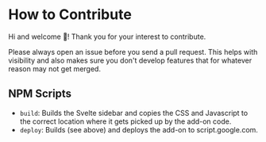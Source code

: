 # How to Contribute

Hi and welcome 👋! Thank you for your interest to contribute.

Please always open an issue before you send a pull request. This helps
with visibility and also makes sure you don't develop features that for
whatever reason may not get merged.

## NPM Scripts

* `build`: Builds the Svelte sidebar and copies the CSS and Javascript
           to the correct location where it gets picked up by the add-on
           code.
* `deploy`: Builds (see above) and deploys the add-on to script.google.com.